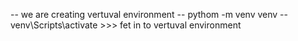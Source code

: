 -- we are creating vertuval environment
-- pythom -m venv venv
-- venv\Scripts\activate >>> fet in to vertuval environment

